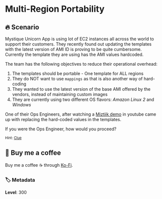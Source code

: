 # Multi-Region Portability

## 🔥 Scenario

Mystique Unicorn App is using lot of EC2 instances all across the world to support their customers. They recently found out updating the templates with the latest version of AMI ID is proving to be quite cumbersome. Currently the template they are using has the AMI values hardcoded.

The team has the following objectives to reduce their operational overhead:

1. The templates should be portable - One template for ALL regions
1. They do NOT want to use `mappings` as that is also another way of hard-coding
1. They wanted to use the latest version of the base AMI offered by the vendors, instead of maintaining custom images
1. They are currently using two different OS flavors: _Amazon Linux 2_ and _Windows_

One of their Ops Engineers, after watching a [Miztiik demo][1] in youtube came up with replacing the hard-coded values in the templates.

If you were the Ops Engineer, how would you proceed?

<sup>Hint: [Clue][2]</sup>

## 👋 Buy me a coffee

Buy me a coffee ☕ through [Ko-Fi](https://ko-fi.com/miztiik).

### 🏷️ Metadata

**Level**: 300

[1]: https://www.youtube.com/channel/UC_evcfxhjjui5hChhLE08tQ/search?query=ami
[2]: https://aws.amazon.com/blogs/mt/query-for-the-latest-windows-ami-using-systems-manager-parameter-store/
